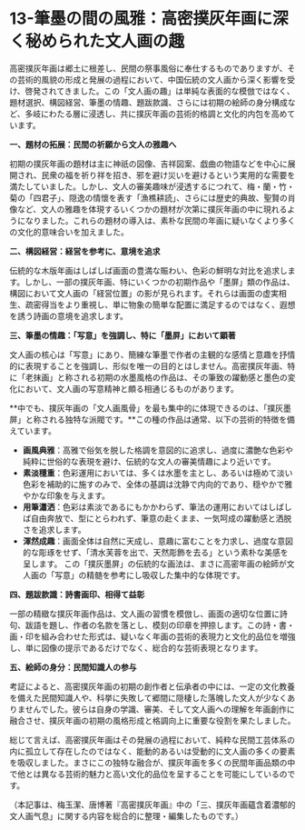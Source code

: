# 13-筆墨の間の風雅：高密撲灰年画に深く秘められた文人画の趣

高密撲灰年画は郷土に根差し、民間の祭事風俗に奉仕するものでありますが、その芸術的風貌の形成と発展の過程において、中国伝統の文人画から深く影響を受け、啓発されてきました。この「文人画の趣」は単純な表面的な模倣ではなく、題材選択、構図経営、筆墨の情趣、題跋款識、さらには初期の絵師の身分構成など、多岐にわたる層に浸透し、共に撲灰年画の芸術的格調と文化的内包を高めています。

**一、題材の拓展：民間の祈願から文人の雅趣へ**

初期の撲灰年画の題材は主に神祇の図像、吉祥図案、戯曲の物語などを中心に展開され、民衆の福を祈り祥を招き、邪を避け災いを避けるという実用的な需要を満たしていました。しかし、文人の審美趣味が浸透するにつれて、梅・蘭・竹・菊の「四君子」、隠逸の情懷を表す「漁樵耕読」、さらには歴史的典故、聖賢の肖像など、文人の雅趣を体現するいくつかの題材が次第に撲灰年画の中に現れるようになりました。これらの題材の導入は、素朴な民間の年画に疑いなくより多くの文化的意味合いを加えました。

**二、構図経営：経営を参考に、意境を追求**

伝統的な木版年画はしばしば画面の豊満な賑わい、色彩の鮮明な対比を追求します。しかし、一部の撲灰年画、特にいくつかの初期作品や「墨屏」類の作品は、構図において文人画の「経営位置」の影が見られます。それらは画面の虚実相生、疏密得当をより重視し、単に物象の簡単な配置に満足するのではなく、遐想を誘う詩画の意境を追求します。

**三、筆墨の情趣：「写意」を強調し、特に「墨屏」において顕著**

文人画の核心は「写意」にあり、簡練な筆墨で作者の主観的な感情と意趣を抒情的に表現することを強調し、形似を唯一の目的とはしません。高密撲灰年画、特に「老抹画」と称される初期の水墨風格の作品は、その筆致の躍動感と墨色の変化において、文人画の写意精神と頗る相通じるものがあります。

**中でも、撲灰年画の「文人画風骨」を最も集中的に体現できるのは、「撲灰墨屏」と称される独特な派閥です。**この種の作品は通常、以下の芸術的特徴を備えています。
*   **画風典雅**：高雅で俗気を脱した格調を意図的に追求し、過度に濃艶な色彩や純粋に世俗的な表現を避け、伝統的な文人の審美情趣により近いです。
*   **素淡穩重**：色彩運用においては、多くは水墨を主とし、あるいは極めて淡い色彩を補助的に施すのみで、全体の基調は沈静で内向的であり、穏やかで雅やかな印象を与えます。
*   **用筆瀟洒**：色彩は素淡であるにもかかわらず、筆法の運用においてはしばしば自由奔放で、型にとらわれず、筆意の赴くまま、一気呵成の躍動感と洒脱さを追求します。
*   **渾然成趣**：画面全体は自然に天成し、意趣に富むことを力求し、過度な意図的な彫琢をせず、「清水芙蓉を出で、天然彫飾を去る」という素朴な美感を呈します。
この「撲灰墨屏」の伝統的な画法は、まさに高密年画の絵師が文人画の「写意」の精髄を参考にし吸収した集中的な体現です。

**四、題跋款識：詩書画印、相得て益彰**

一部の精緻な撲灰年画作品は、文人画の習慣を模倣し、画面の適切な位置に詩句、跋語を題し、作者の名款を落とし、模刻の印章を押捺します。この詩・書・画・印を組み合わせた形式は、疑いなく年画の芸術的表現力と文化的品位を増強し、単に図像の提示であるだけでなく、総合的な芸術表現となります。

**五、絵師の身分：民間知識人の参与**

考証によると、高密撲灰年画の初期の創作者と伝承者の中には、一定の文化教養を備えた民間知識人や、科挙に失敗して郷間に隠棲した落魄した文人が少なくありませんでした。彼らは自身の学識、審美、そして文人画への理解を年画創作に融合させ、撲灰年画の初期の風格形成と格調向上に重要な役割を果たしました。

総じて言えば、高密撲灰年画はその発展の過程において、純粋な民間工芸体系の内に孤立して存在したのではなく、能動的あるいは受動的に文人画の多くの要素を吸収しました。まさにこの独特な融合が、撲灰年画を多くの民間年画品類の中で他とは異なる芸術的魅力と高い文化的品位を呈することを可能にしているのです。

（本記事は、梅玉潔、唐博著『高密撲灰年画』中の「三、撲灰年画蘊含着濃郁的文人画气息」に関する内容を総合的に整理・編集したものです。）